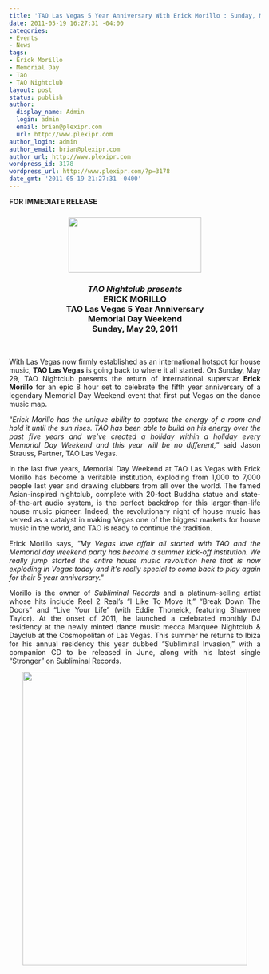 ```yaml
---
title: 'TAO Las Vegas 5 Year Anniversary With Erick Morillo : Sunday, May 29 | MDW'
date: 2011-05-19 16:27:31 -04:00
categories:
- Events
- News
tags:
- Erick Morillo
- Memorial Day
- Tao
- TAO Nightclub
layout: post
status: publish
author:
  display_name: Admin
  login: admin
  email: brian@plexipr.com
  url: http://www.plexipr.com
author_login: admin
author_email: brian@plexipr.com
author_url: http://www.plexipr.com
wordpress_id: 3178
wordpress_url: http://www.plexipr.com/?p=3178
date_gmt: '2011-05-19 21:27:31 -0400'
---
```


<p><strong>FOR IMMEDIATE RELEASE</strong></p>
<div><strong> </strong><strong> </strong></div>
<div>
<h3 style="text-align: center;"><a href="http://www.plexipr.com/wp-content/uploads/2011/05/plexipr_TAO_3.png"><img class="aligncenter size-full wp-image-3179" title="plexipr_TAO_3" src="http://www.plexipr.com/wp-content/uploads/2011/05/plexipr_TAO_3.png" alt="" width="266" height="111" /></a></h3>
<h3 style="text-align: center;"><strong><em>TAO Nightclub presents</em><em> </em><br />
ERICK MORILLO<br />
TAO Las Vegas 5 Year Anniversary<br />
Memorial Day Weekend<br />
Sunday, May 29, 2011</strong></h3>
</div>
<div><strong><br />
</strong></div>
<div>
<p style="text-align: justify;">With Las Vegas now firmly established as an international hotspot for house music, <strong>TAO Las Vegas</strong> is going back to where it all started. On Sunday, May 29, TAO Nightclub presents the return of international superstar <strong>Erick Morillo</strong> for an epic 8 hour set to celebrate the fifth year anniversary of a legendary Memorial Day Weekend event that first put Vegas on the dance music map.</p>
<p style="text-align: justify;">“<em>Erick Morillo has the unique ability to capture the energy of a room and hold it until the sun rises. TAO has been able to build on his energy over the past five years and we’ve created a holiday within a holiday every Memorial Day Weekend and this year will be no different,</em>” said Jason Strauss, Partner, TAO Las Vegas.</p>
<p style="text-align: justify;">In the last five years, Memorial Day Weekend at TAO Las Vegas with Erick Morillo has become a veritable institution, exploding from 1,000 to 7,000 people last year and drawing clubbers from all over the world. The famed Asian-inspired nightclub, complete with 20-foot Buddha statue and state-of-the-art audio system, is the perfect backdrop for this larger-than-life house music pioneer. Indeed, the revolutionary night of house music has served as a catalyst in making Vegas one of the biggest markets for house music in the world, and TAO is ready to continue the tradition.</p>
<p style="text-align: justify;">Erick Morillo says, <em>"My Vegas love affair all started with TAO and the Memorial day weekend party has become a summer kick-off institution. We really jump started the entire house music revolution here that is now exploding in Vegas today and it's really special to come back to play again for their 5 year anniversary."</em></p>
<p style="text-align: justify;">Morillo is the owner of <em>Subliminal Records</em> and a platinum-selling artist whose hits include Reel 2 Real’s “I Like To Move It,” “Break Down The Doors” and “Live Your Life” (with Eddie Thoneick, featuring Shawnee Taylor). At the onset of 2011, he launched a celebrated monthly DJ residency at the newly minted dance music mecca Marquee Nightclub &amp; Dayclub at the Cosmopolitan of Las Vegas. This summer he returns to Ibiza for his annual residency this year dubbed “Subliminal Invasion,” with a companion CD to be released in June, along with his latest single “Stronger” on Subliminal Records.</p>
<p style="text-align: center;"><a href="http://www.plexipr.com/wp-content/uploads/2011/05/plexipr_TAOErickMorillo052911.jpeg"><img class="aligncenter size-full wp-image-3180" title="plexipr_TAOErickMorillo052911" src="http://www.plexipr.com/wp-content/uploads/2011/05/plexipr_TAOErickMorillo052911.jpeg" alt="" width="450" height="589" /></a></p>
</div>
<div><strong> </strong></div>
